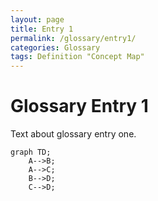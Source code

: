 ```yaml
---
layout: page
title: Entry 1
permalink: /glossary/entry1/
categories: Glossary
tags: Definition "Concept Map"
---
```


# Glossary Entry 1

Text about glossary entry one.

```mermaid
graph TD;
    A-->B;
    A-->C;
    B-->D;
    C-->D;
```
